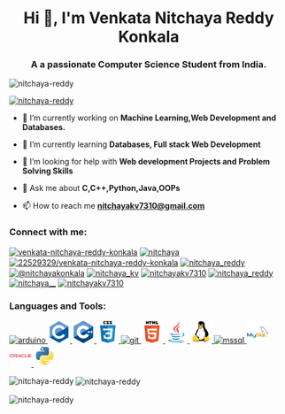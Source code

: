<h1 align="center">Hi 👋, I'm Venkata Nitchaya Reddy Konkala</h1>
<h3 align="center">A a passionate Computer Science Student from India.</h3>

<p align="left"> <img src="https://komarev.com/ghpvc/?username=nitchaya-reddy&label=Profile%20views&color=0e75b6&style=flat" alt="nitchaya-reddy" /> </p>

<p align="left"> <a href="https://github.com/ryo-ma/github-profile-trophy"><img src="https://github-profile-trophy.vercel.app/?username=nitchaya-reddy" alt="nitchaya-reddy" /></a> </p>

- 🔭 I’m currently working on **Machine Learning,Web Development and Databases.**

- 🌱 I’m currently learning **Databases, Full stack Web Development**

- 🤝 I’m looking for help with **Web development Projects and Problem Solving Skills**

- 💬 Ask me about **C,C++,Python,Java,OOPs**

- 📫 How to reach me **nitchayakv7310@gmail.com**

<h3 align="left">Connect with me:</h3>
<p align="left">
<a href="https://codepen.io/venkata-nitchaya-reddy-konkala" target="blank"><img align="center" src="https://raw.githubusercontent.com/rahuldkjain/github-profile-readme-generator/master/src/images/icons/Social/codepen.svg" alt="venkata-nitchaya-reddy-konkala" height="30" width="40" /></a>
<a href="https://linkedin.com/in/nitchaya" target="blank"><img align="center" src="https://raw.githubusercontent.com/rahuldkjain/github-profile-readme-generator/master/src/images/icons/Social/linked-in-alt.svg" alt="nitchaya" height="30" width="40" /></a>
<a href="https://stackoverflow.com/users/22529329/venkata-nitchaya-reddy-konkala" target="blank"><img align="center" src="https://raw.githubusercontent.com/rahuldkjain/github-profile-readme-generator/master/src/images/icons/Social/stack-overflow.svg" alt="22529329/venkata-nitchaya-reddy-konkala" height="30" width="40" /></a>
<a href="https://instagram.com/nitchaya_reddy" target="blank"><img align="center" src="https://raw.githubusercontent.com/rahuldkjain/github-profile-readme-generator/master/src/images/icons/Social/instagram.svg" alt="nitchaya_reddy" height="30" width="40" /></a>
<a href="https://medium.com/@nitchayakonkala" target="blank"><img align="center" src="https://raw.githubusercontent.com/rahuldkjain/github-profile-readme-generator/master/src/images/icons/Social/medium.svg" alt="@nitchayakonkala" height="30" width="40" /></a>
<a href="https://www.codechef.com/users/nitchaya_kv" target="blank"><img align="center" src="https://cdn.jsdelivr.net/npm/simple-icons@3.1.0/icons/codechef.svg" alt="nitchaya_kv" height="30" width="40" /></a>
<a href="https://www.hackerrank.com/nitchayakv7310" target="blank"><img align="center" src="https://raw.githubusercontent.com/rahuldkjain/github-profile-readme-generator/master/src/images/icons/Social/hackerrank.svg" alt="nitchayakv7310" height="30" width="40" /></a>
<a href="https://codeforces.com/profile/nitchaya_reddy" target="blank"><img align="center" src="https://raw.githubusercontent.com/rahuldkjain/github-profile-readme-generator/master/src/images/icons/Social/codeforces.svg" alt="nitchaya_reddy" height="30" width="40" /></a>
<a href="https://www.leetcode.com/nitchaya__" target="blank"><img align="center" src="https://raw.githubusercontent.com/rahuldkjain/github-profile-readme-generator/master/src/images/icons/Social/leet-code.svg" alt="nitchaya__" height="30" width="40" /></a>
<a href="https://auth.geeksforgeeks.org/user/nitchayakv7310" target="blank"><img align="center" src="https://raw.githubusercontent.com/rahuldkjain/github-profile-readme-generator/master/src/images/icons/Social/geeks-for-geeks.svg" alt="nitchayakv7310" height="30" width="40" /></a>
</p>

<h3 align="left">Languages and Tools:</h3>
<p align="left"> <a href="https://www.arduino.cc/" target="_blank" rel="noreferrer"> <img src="https://cdn.worldvectorlogo.com/logos/arduino-1.svg" alt="arduino" width="40" height="40"/> </a> <a href="https://www.cprogramming.com/" target="_blank" rel="noreferrer"> <img src="https://raw.githubusercontent.com/devicons/devicon/master/icons/c/c-original.svg" alt="c" width="40" height="40"/> </a> <a href="https://www.w3schools.com/cpp/" target="_blank" rel="noreferrer"> <img src="https://raw.githubusercontent.com/devicons/devicon/master/icons/cplusplus/cplusplus-original.svg" alt="cplusplus" width="40" height="40"/> </a> <a href="https://www.w3schools.com/css/" target="_blank" rel="noreferrer"> <img src="https://raw.githubusercontent.com/devicons/devicon/master/icons/css3/css3-original-wordmark.svg" alt="css3" width="40" height="40"/> </a> <a href="https://git-scm.com/" target="_blank" rel="noreferrer"> <img src="https://www.vectorlogo.zone/logos/git-scm/git-scm-icon.svg" alt="git" width="40" height="40"/> </a> <a href="https://www.w3.org/html/" target="_blank" rel="noreferrer"> <img src="https://raw.githubusercontent.com/devicons/devicon/master/icons/html5/html5-original-wordmark.svg" alt="html5" width="40" height="40"/> </a> <a href="https://www.java.com" target="_blank" rel="noreferrer"> <img src="https://raw.githubusercontent.com/devicons/devicon/master/icons/java/java-original.svg" alt="java" width="40" height="40"/> </a> <a href="https://www.linux.org/" target="_blank" rel="noreferrer"> <img src="https://raw.githubusercontent.com/devicons/devicon/master/icons/linux/linux-original.svg" alt="linux" width="40" height="40"/> </a> <a href="https://www.microsoft.com/en-us/sql-server" target="_blank" rel="noreferrer"> <img src="https://www.svgrepo.com/show/303229/microsoft-sql-server-logo.svg" alt="mssql" width="40" height="40"/> </a> <a href="https://www.mysql.com/" target="_blank" rel="noreferrer"> <img src="https://raw.githubusercontent.com/devicons/devicon/master/icons/mysql/mysql-original-wordmark.svg" alt="mysql" width="40" height="40"/> </a> <a href="https://www.oracle.com/" target="_blank" rel="noreferrer"> <img src="https://raw.githubusercontent.com/devicons/devicon/master/icons/oracle/oracle-original.svg" alt="oracle" width="40" height="40"/> </a> <a href="https://www.python.org" target="_blank" rel="noreferrer"> <img src="https://raw.githubusercontent.com/devicons/devicon/master/icons/python/python-original.svg" alt="python" width="40" height="40"/> </a> </p>

<p><img align="left" src="https://github-readme-stats.vercel.app/api/top-langs?username=nitchaya-reddy&show_icons=true&locale=en&layout=compact" alt="nitchaya-reddy" /></p>

<p>&nbsp;<img align="center" src="https://github-readme-stats.vercel.app/api?username=nitchaya-reddy&show_icons=true&locale=en" alt="nitchaya-reddy" /></p>

<p><img align="center" src="https://github-readme-streak-stats.herokuapp.com/?user=nitchaya-reddy&" alt="nitchaya-reddy" /></p>
